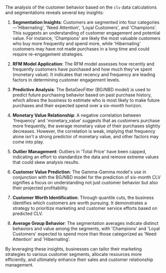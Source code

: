 The analysis of the customer behavior based on the `clv` data calculations and segmentations reveals several key insights:

1. **Segmentation Insights**: Customers are segmented into four categories—'Hibernating', 'Need Attention', 'Loyal Customers', and 'Champions'. This suggests an understanding of customer engagement and potential value. For instance, 'Champions' are likely the most valuable customers who buy more frequently and spend more, while 'Hibernating' customers may have not made purchases in a long time and could require re-engagement strategies.

2. **RFM Model Application**: The RFM model assesses how recently and frequently customers have purchased and how much they've spent (monetary value). It indicates that recency and frequency are leading factors in determining customer engagement levels.

3. **Predictive Analysis**: The BetaGeoFitter (BG/NBD model) is used to predict future purchasing behavior based on past purchase history, which allows the business to estimate who is most likely to make future purchases and their expected spend over a six-month horizon.

4. **Monetary Value Relationship**: A negative correlation between 'frequency' and 'monetary_value' suggests that as customers purchase more frequently, the average monetary value of their purchases slightly decreases. However, the correlation is weak, implying that frequency alone isn't a strong predictor of monetary value, and other factors may come into play.

5. **Outlier Management**: Outliers in 'Total Price' have been capped, indicating an effort to standardize the data and remove extreme values that could skew analysis results.

6. **Customer Value Prediction**: The Gamma-Gamma model's use in conjunction with the BG/NBD model for the prediction of six-month CLV signifies a focus on understanding not just customer behavior but also their projected profitability.

7. **Customer Worth Identification**: Through quantile cuts, the business identifies which customers are worth pursuing. It demonstrates a strategy to prioritize marketing and customer service efforts based on predicted CLV.

8. **Average Group Behavior**: The segmentation averages indicate distinct behaviors and value among the segments, with 'Champions' and 'Loyal Customers' expected to spend more than those categorized as 'Need Attention' and 'Hibernating'.

By leveraging these insights, businesses can tailor their marketing strategies to various customer segments, allocate resources more efficiently, and ultimately enhance their sales and customer relationship management.